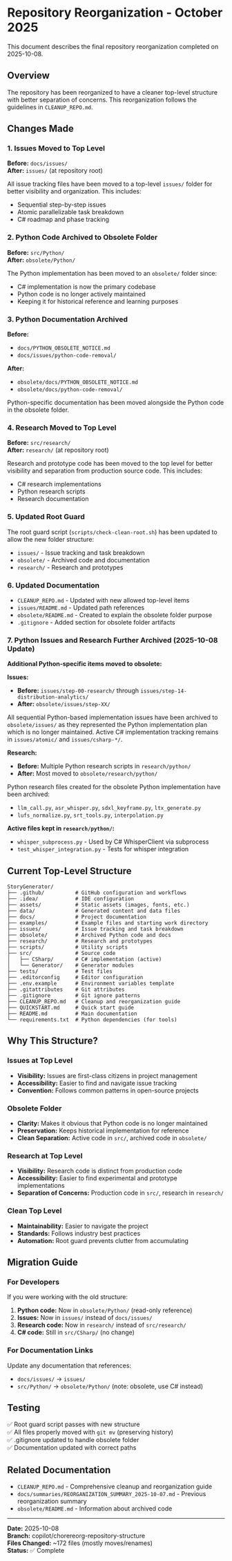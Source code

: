 # Repository Reorganization - October 2025

This document describes the final repository reorganization completed on 2025-10-08.

## Overview

The repository has been reorganized to have a cleaner top-level structure with better separation of concerns. This reorganization follows the guidelines in `CLEANUP_REPO.md`.

## Changes Made

### 1. Issues Moved to Top Level

**Before:** `docs/issues/`  
**After:** `issues/` (at repository root)

All issue tracking files have been moved to a top-level `issues/` folder for better visibility and organization. This includes:
- Sequential step-by-step issues
- Atomic parallelizable task breakdown
- C# roadmap and phase tracking

### 2. Python Code Archived to Obsolete Folder

**Before:** `src/Python/`  
**After:** `obsolete/Python/`

The Python implementation has been moved to an `obsolete/` folder since:
- C# implementation is now the primary codebase
- Python code is no longer actively maintained
- Keeping it for historical reference and learning purposes

### 3. Python Documentation Archived

**Before:**
- `docs/PYTHON_OBSOLETE_NOTICE.md`
- `docs/issues/python-code-removal/`

**After:**
- `obsolete/docs/PYTHON_OBSOLETE_NOTICE.md`
- `obsolete/docs/python-code-removal/`

Python-specific documentation has been moved alongside the Python code in the obsolete folder.

### 4. Research Moved to Top Level

**Before:** `src/research/`  
**After:** `research/` (at repository root)

Research and prototype code has been moved to the top level for better visibility and separation from production source code. This includes:
- C# research implementations
- Python research scripts
- Research documentation

### 5. Updated Root Guard

The root guard script (`scripts/check-clean-root.sh`) has been updated to allow the new folder structure:
- `issues/` - Issue tracking and task breakdown
- `obsolete/` - Archived code and documentation
- `research/` - Research and prototypes

### 6. Updated Documentation

- `CLEANUP_REPO.md` - Updated with new allowed top-level items
- `issues/README.md` - Updated path references
- `obsolete/README.md` - Created to explain the obsolete folder purpose
- `.gitignore` - Added section for obsolete folder artifacts

### 7. Python Issues and Research Further Archived (2025-10-08 Update)

**Additional Python-specific items moved to obsolete:**

**Issues:**
- **Before:** `issues/step-00-research/` through `issues/step-14-distribution-analytics/`
- **After:** `obsolete/issues/step-XX/`

All sequential Python-based implementation issues have been archived to `obsolete/issues/` as they represented the Python implementation plan which is no longer maintained. Active C# implementation tracking remains in `issues/atomic/` and `issues/csharp-*/`.

**Research:**
- **Before:** Multiple Python research scripts in `research/python/`
- **After:** Most moved to `obsolete/research/python/`

Python research files created for the obsolete Python implementation have been archived:
- `llm_call.py`, `asr_whisper.py`, `sdxl_keyframe.py`, `ltx_generate.py`
- `lufs_normalize.py`, `srt_tools.py`, `interpolation.py`

**Active files kept in `research/python/`:**
- `whisper_subprocess.py` - Used by C# WhisperClient via subprocess
- `test_whisper_integration.py` - Tests for whisper integration

## Current Top-Level Structure

```
StoryGenerator/
├── .github/          # GitHub configuration and workflows
├── .idea/            # IDE configuration
├── assets/           # Static assets (images, fonts, etc.)
├── data/             # Generated content and data files
├── docs/             # Project documentation
├── examples/         # Example files and starting work directory
├── issues/           # Issue tracking and task breakdown
├── obsolete/         # Archived Python code and docs
├── research/         # Research and prototypes
├── scripts/          # Utility scripts
├── src/              # Source code
│   ├── CSharp/       # C# implementation (active)
│   └── Generator/    # Generator modules
├── tests/            # Test files
├── .editorconfig     # Editor configuration
├── .env.example      # Environment variables template
├── .gitattributes    # Git attributes
├── .gitignore        # Git ignore patterns
├── CLEANUP_REPO.md   # Cleanup and reorganization guide
├── QUICKSTART.md     # Quick start guide
├── README.md         # Main documentation
└── requirements.txt  # Python dependencies (for tools)
```

## Why This Structure?

### Issues at Top Level
- **Visibility:** Issues are first-class citizens in project management
- **Accessibility:** Easier to find and navigate issue tracking
- **Convention:** Follows common patterns in open-source projects

### Obsolete Folder
- **Clarity:** Makes it obvious that Python code is no longer maintained
- **Preservation:** Keeps historical implementation for reference
- **Clean Separation:** Active code in `src/`, archived code in `obsolete/`

### Research at Top Level
- **Visibility:** Research code is distinct from production code
- **Accessibility:** Easier to find experimental and prototype implementations
- **Separation of Concerns:** Production code in `src/`, research in `research/`

### Clean Top Level
- **Maintainability:** Easier to navigate the project
- **Standards:** Follows industry best practices
- **Automation:** Root guard prevents clutter from accumulating

## Migration Guide

### For Developers

If you were working with the old structure:

1. **Python code:** Now in `obsolete/Python/` (read-only reference)
2. **Issues:** Now in `issues/` instead of `docs/issues/`
3. **Research code:** Now in `research/` instead of `src/research/`
4. **C# code:** Still in `src/CSharp/` (no change)

### For Documentation Links

Update any documentation that references:
- `docs/issues/` → `issues/`
- `src/Python/` → `obsolete/Python/` (note: obsolete, use C# instead)

## Testing

✅ Root guard script passes with new structure  
✅ All files properly moved with `git mv` (preserving history)  
✅ .gitignore updated to handle obsolete folder  
✅ Documentation updated with correct paths

## Related Documentation

- `CLEANUP_REPO.md` - Comprehensive cleanup and reorganization guide
- `docs/summaries/REORGANIZATION_SUMMARY_2025-10-07.md` - Previous reorganization summary
- `obsolete/README.md` - Information about archived code

---

**Date:** 2025-10-08  
**Branch:** copilot/chorereorg-repository-structure  
**Files Changed:** ~172 files (mostly moves/renames)  
**Status:** ✅ Complete
